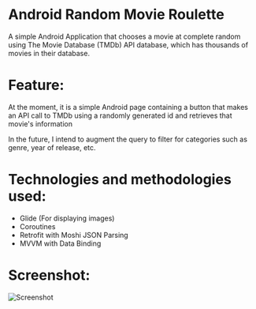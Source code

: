 # Android Random Movie Roulette
A simple Android Application that chooses a movie at complete random using The Movie Database (TMDb) API database, which has thousands of movies in their database.

# Feature:
At the moment, it is a simple Android page containing a button that makes an API call to TMDb using a randomly generated id and retrieves that movie's information

In the future, I intend to augment the query to filter for categories such as genre, year of release, etc.

# Technologies and methodologies used:
- Glide (For displaying images)
- Coroutines
- Retrofit with Moshi JSON Parsing
- MVVM with Data Binding

# Screenshot:
![Screenshot](https://i.imgur.com/3ULGAO0h.jpg)
